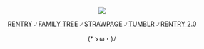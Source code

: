 <div align="center">


![](https://64.media.tumblr.com/136add659650c2e48fc4e31306031e76/ee459958c45d5523-ed/s2048x3072/673ac3debf080af16c9a982f034c73f2d3194b19.gifv)

[RENTRY](https://rentry.co/GRIMCASPER-) ৴ [FAMILY TREE](https://rentry.co/HoHfamilytree) ৴ [STRAWPAGE](https://argentilover.straw.page) ৴ [TUMBLR](https://www.tumblr.com/phaexie) ৴ [RENTRY 2.0](https://rentry.co/DEVIOUS-COOKIES)


 (*ゝω・)ﾉ

